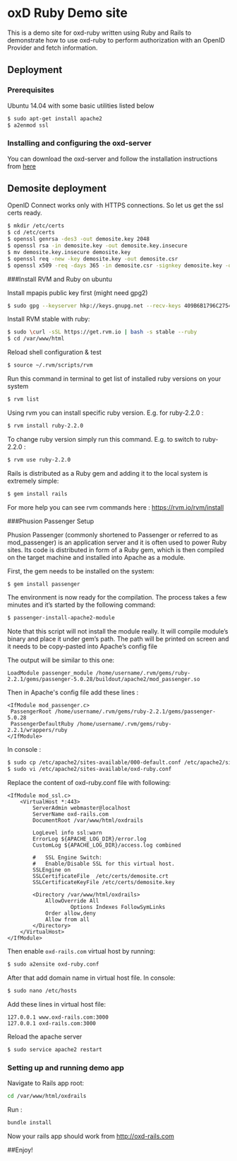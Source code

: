 # oxD Ruby Demo site

This is a demo site for oxd-ruby written using Ruby and Rails to demonstrate how to use oxd-ruby to perform authorization with an OpenID Provider and fetch information.

## Deployment

### Prerequisites

Ubuntu 14.04 with some basic utilities listed below

```bash
$ sudo apt-get install apache2
$ a2enmod ssl
```

### Installing and configuring the oxd-server
You can download the oxd-server and follow the installation instructions from [here](https://www.gluu.org/docs-oxd)

## Demosite deployment

OpenID Connect works only with HTTPS connections. So let us get the ssl certs ready.
```bash
$ mkdir /etc/certs
$ cd /etc/certs
$ openssl genrsa -des3 -out demosite.key 2048
$ openssl rsa -in demosite.key -out demosite.key.insecure
$ mv demosite.key.insecure demosite.key
$ openssl req -new -key demosite.key -out demosite.csr
$ openssl x509 -req -days 365 -in demosite.csr -signkey demosite.key -out demosite.crt
```

###Install RVM and Ruby on ubuntu

Install mpapis public key first (might need gpg2) 

```bash
$ sudo gpg --keyserver hkp://keys.gnupg.net --recv-keys 409B6B1796C275462A1703113804BB82D39DC0E3
```

Install RVM stable with ruby:

```bash
$ sudo \curl -sSL https://get.rvm.io | bash -s stable --ruby
$ cd /var/www/html
```

Reload shell configuration & test
```bash
$ source ~/.rvm/scripts/rvm
```

Run this command in terminal to get list of installed ruby versions on your system
```bash
$ rvm list
```

Using rvm you can install specific ruby version. E.g. for ruby-2.2.0 :
```bash
$ rvm install ruby-2.2.0
```

To change ruby version simply run this command. E.g. to switch to ruby-2.2.0 :
```bash
$ rvm use ruby-2.2.0
```

Rails is distributed as a Ruby gem and adding it to the local system is extremely simple:
```bash
$ gem install rails 
```

For more help you can see rvm commands here :
https://rvm.io/rvm/install

###Phusion Passenger Setup 

Phusion Passenger (commonly shortened to Passenger or referred to as mod_passenger) is an application server and it is often used to power Ruby sites. Its code is distributed in form of a Ruby gem, which is then compiled on the target machine and installed into Apache as a module.

First, the gem needs to be installed on the system:
```bash
$ gem install passenger
```

The environment is now ready for the compilation. The process takes a few minutes and it’s started by the following command:
```bash
$ passenger-install-apache2-module
```

Note that this script will not install the module really. It will compile module’s binary and place it under gem’s path. The path will be printed on screen and it needs to be copy-pasted into Apache’s config file 

The output will be similar to this one:
```
LoadModule passenger_module /home/username/.rvm/gems/ruby-2.2.1/gems/passenger-5.0.28/buildout/apache2/mod_passenger.so
```

Then in Apache's config file add these lines :
```
<IfModule mod_passenger.c>
 PassengerRoot /home/username/.rvm/gems/ruby-2.2.1/gems/passenger-5.0.28
 PassengerDefaultRuby /home/username/.rvm/gems/ruby-2.2.1/wrappers/ruby
</IfModule>
```

In console :
```bash
$ sudo cp /etc/apache2/sites-available/000-default.conf /etc/apache2/sites-available/oxd-ruby.conf
$ sudo vi /etc/apache2/sites-available/oxd-ruby.conf
```
Replace the content of oxd-ruby.conf file with following:
```
<IfModule mod_ssl.c>
	<VirtualHost *:443>
		ServerAdmin webmaster@localhost
		ServerName oxd-rails.com
		DocumentRoot /var/www/html/oxdrails

		LogLevel info ssl:warn
		ErrorLog ${APACHE_LOG_DIR}/error.log
		CustomLog ${APACHE_LOG_DIR}/access.log combined

		#   SSL Engine Switch:
		#   Enable/Disable SSL for this virtual host.
		SSLEngine on
		SSLCertificateFile	/etc/certs/demosite.crt
		SSLCertificateKeyFile /etc/certs/demosite.key

		<Directory /var/www/html/oxdrails>
			AllowOverride All
            		Options Indexes FollowSymLinks
			Order allow,deny
			Allow from all
		</Directory>
	</VirtualHost>
</IfModule>
```

Then enable `oxd-rails.com` virtual host by running:
```bash
$ sudo a2ensite oxd-ruby.conf 
```

After that add domain name in virtual host file.
In console:
```bash
$ sudo nano /etc/hosts
```

Add these lines in virtual host file:
```
127.0.0.1 www.oxd-rails.com:3000
127.0.0.1 oxd-rails.com:3000
```

Reload the apache server
```bash
$ sudo service apache2 restart
```
### Setting up and running demo app

Navigate to Rails app root:
```bash
cd /var/www/html/oxdrails
```

Run :
```bash
bundle install
```

Now your rails app should work from http://oxd-rails.com

##Enjoy!